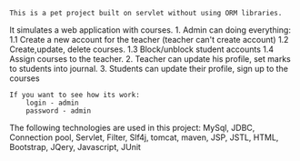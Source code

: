 	This is a pet project built on servlet without using ORM libraries.
It simulates a web application with courses.
	1. Admin can doing everything: 
		1.1 Create a new account for the teacher (teacher can't create account)
		1.2 Create,update, delete courses.
		1.3 Block/unblock student accounts
		1.4 Assign courses to the teacher.
	2. Teacher can update his profile, set marks to students into journal.
	3. Students can update their profile, sign up to the courses
	
	If you want to see how its work:
		login - admin
		password - admin	
		
The following technologies are used in this project:
	MySql, JDBC, Connection pool, Servlet, Filter, Slf4j, tomcat, maven,
	JSP, JSTL, HTML, Bootstrap, JQery, Javascript, JUnit    	